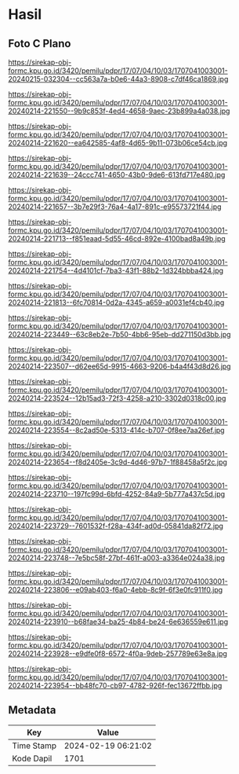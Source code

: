 # Hasil

## Foto C Plano

https://sirekap-obj-formc.kpu.go.id/3420/pemilu/pdpr/17/07/04/10/03/1707041003001-20240215-032304--cc563a7a-b0e6-44a3-8908-c7df46ca1869.jpg

https://sirekap-obj-formc.kpu.go.id/3420/pemilu/pdpr/17/07/04/10/03/1707041003001-20240214-221550--9b9c853f-4ed4-4658-9aec-23b899a4a038.jpg

https://sirekap-obj-formc.kpu.go.id/3420/pemilu/pdpr/17/07/04/10/03/1707041003001-20240214-221620--ea642585-4af8-4d65-9b11-073b06ce54cb.jpg

https://sirekap-obj-formc.kpu.go.id/3420/pemilu/pdpr/17/07/04/10/03/1707041003001-20240214-221639--24ccc741-4650-43b0-9de6-613fd717e480.jpg

https://sirekap-obj-formc.kpu.go.id/3420/pemilu/pdpr/17/07/04/10/03/1707041003001-20240214-221657--3b7e29f3-76a4-4a17-891c-e95573721f44.jpg

https://sirekap-obj-formc.kpu.go.id/3420/pemilu/pdpr/17/07/04/10/03/1707041003001-20240214-221713--f851eaad-5d55-46cd-892e-4100bad8a49b.jpg

https://sirekap-obj-formc.kpu.go.id/3420/pemilu/pdpr/17/07/04/10/03/1707041003001-20240214-221754--4d4101cf-7ba3-43f1-88b2-1d324bbba424.jpg

https://sirekap-obj-formc.kpu.go.id/3420/pemilu/pdpr/17/07/04/10/03/1707041003001-20240214-221813--6fc70814-0d2a-4345-a659-a0031ef4cb40.jpg

https://sirekap-obj-formc.kpu.go.id/3420/pemilu/pdpr/17/07/04/10/03/1707041003001-20240214-223449--63c8eb2e-7b50-4bb6-95eb-dd271150d3bb.jpg

https://sirekap-obj-formc.kpu.go.id/3420/pemilu/pdpr/17/07/04/10/03/1707041003001-20240214-223507--d62ee65d-9915-4663-9206-b4a4f43d8d26.jpg

https://sirekap-obj-formc.kpu.go.id/3420/pemilu/pdpr/17/07/04/10/03/1707041003001-20240214-223524--12b15ad3-72f3-4258-a210-3302d0318c00.jpg

https://sirekap-obj-formc.kpu.go.id/3420/pemilu/pdpr/17/07/04/10/03/1707041003001-20240214-223554--8c2ad50e-5313-414c-b707-0f8ee7aa26ef.jpg

https://sirekap-obj-formc.kpu.go.id/3420/pemilu/pdpr/17/07/04/10/03/1707041003001-20240214-223654--f8d2405e-3c9d-4d46-97b7-1f88458a5f2c.jpg

https://sirekap-obj-formc.kpu.go.id/3420/pemilu/pdpr/17/07/04/10/03/1707041003001-20240214-223710--197fc99d-6bfd-4252-84a9-5b777a437c5d.jpg

https://sirekap-obj-formc.kpu.go.id/3420/pemilu/pdpr/17/07/04/10/03/1707041003001-20240214-223729--7601532f-f28a-434f-ad0d-05841da82f72.jpg

https://sirekap-obj-formc.kpu.go.id/3420/pemilu/pdpr/17/07/04/10/03/1707041003001-20240214-223748--7e5bc58f-27bf-461f-a003-a3364e024a38.jpg

https://sirekap-obj-formc.kpu.go.id/3420/pemilu/pdpr/17/07/04/10/03/1707041003001-20240214-223806--e09ab403-f6a0-4ebb-8c9f-6f3e0fc911f0.jpg

https://sirekap-obj-formc.kpu.go.id/3420/pemilu/pdpr/17/07/04/10/03/1707041003001-20240214-223910--b68fae34-ba25-4b84-be24-6e636559e611.jpg

https://sirekap-obj-formc.kpu.go.id/3420/pemilu/pdpr/17/07/04/10/03/1707041003001-20240214-223928--e9dfe0f8-6572-4f0a-9deb-257789e63e8a.jpg

https://sirekap-obj-formc.kpu.go.id/3420/pemilu/pdpr/17/07/04/10/03/1707041003001-20240214-223954--bb48fc70-cb97-4782-926f-fec13672ffbb.jpg


## Metadata

| Key        | Value               |
| ---------- | ------------------- |
| Time Stamp | 2024-02-19 06:21:02 |
| Kode Dapil | 1701                |



